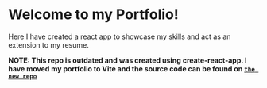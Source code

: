 # Welcome to my Portfolio!

Here I have created a react app to showcase my skills and act as an extension to my resume.

**NOTE: This repo is outdated and was created using create-react-app. I have moved my portfolio to Vite and the source code can be found on [`the new repo`](https://github.com/ethan-logue/ethan-logue.github.io)**
